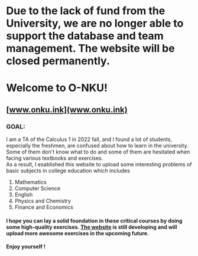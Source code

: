 # Due to the lack of fund from the University, we are no longer able to support the database and team management. The website will be closed permanently. 

# Welcome to O-NKU!
## [www.onku.ink](www.onku.ink)
### GOAL: 
I am a TA of the Calculus 1 in 2022 fall, and I found a lot of students, especially the freshmen, are confused about how to learn in the university. 
Some of them don't know what to do and some of them are hesitated when facing various textbooks and exercises.  
As a result, I esablished this website to upload some interesting problems of basic subjects in college education which includes  
1. Mathematics
2. Computer Science
3. English
4. Physics and Chemistry
5. Finance and Economics  
#### I hope you can lay a solid foundation in these critical courses by doing some high-quality exercises. [The website](www.onku.ink) is still developing and will upload more awesome exercises in the upcoming future. 
#### Enjoy yourself !

